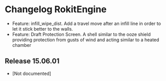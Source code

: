Changelog RokitEngine
====================




- Feature: infill_wipe_dist. Add a travel move after an infill line in order to let it stick better to the walls.
- Feature: Draft Protection Screen. A shell similar to the ooze shield providing protection from gusts of wind and acting similar to a heated chamber


Release 15.06.01
-----

- [Not documented]